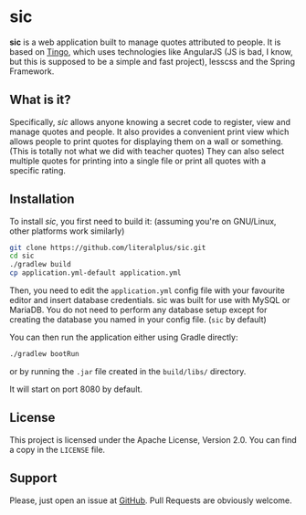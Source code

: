 # sic

__sic__ is a web application built to manage quotes attributed to people. It is based on 
[Tingo](https://github.com/literalplus/tingo), which uses technologies like AngularJS (JS is bad,
I know, but this is supposed to be a simple and fast project), lesscss and the Spring Framework.

## What is it?

Specifically, _sic_ allows anyone knowing a secret code to register, view and manage quotes and people.
It also provides a convenient print view which allows people to print quotes for displaying them on a
wall or something. (This is totally not what we did with teacher quotes) They can also select multiple quotes for printing into a single file or print
all quotes with a specific rating.

## Installation

To install _sic_, you first need to build it: (assuming you're on GNU/Linux, other platforms work similarly)

````bash
git clone https://github.com/literalplus/sic.git
cd sic
./gradlew build
cp application.yml-default application.yml
````

Then, you need to edit the `application.yml` config file with your favourite editor and insert database credentials.
sic was built for use with MySQL or MariaDB. You do not need to perform any database setup except for creating the
database you named in your config file. (`sic` by default)

You can then run the application either using Gradle directly:

````bash
./gradlew bootRun
````

or by running the `.jar` file created in the `build/libs/` directory.

It will start on port 8080 by default.

## License

This project is licensed under the Apache License, Version 2.0. You can find a copy in the `LICENSE` file.

## Support

Please, just open an issue at [GitHub](https://github.com/literalplus/sic/issues). Pull Requests are obviously welcome. 
